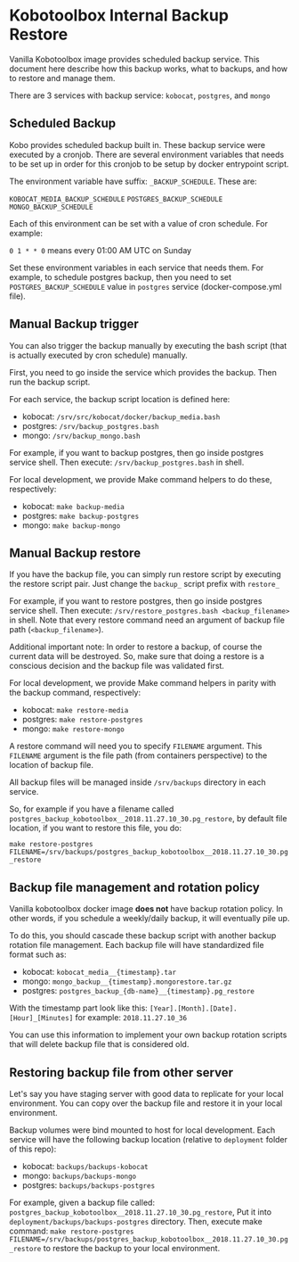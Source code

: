 # Kobotoolbox Internal Backup Restore

Vanilla Kobotoolbox image provides scheduled backup service.
This document here describe how this backup works, what to backups, and how 
to restore and manage them. 

There are 3 services with backup service: `kobocat`, `postgres`, and `mongo`

## Scheduled Backup

Kobo provides scheduled backup built in. These backup service were executed 
by a cronjob. There are several environment variables that needs to be set up
in order for this cronjob to be setup by docker entrypoint script.

The environment variable have suffix: `_BACKUP_SCHEDULE`. These are:

`KOBOCAT_MEDIA_BACKUP_SCHEDULE`
`POSTGRES_BACKUP_SCHEDULE`
`MONGO_BACKUP_SCHEDULE`

Each of this environment can be set with a value of cron schedule.
For example:

`0 1 * * 0` means every 01:00 AM UTC on Sunday

Set these environment variables in each service that needs them. For example, 
to schedule postgres backup, then you need to set `POSTGRES_BACKUP_SCHEDULE` 
value in `postgres` service (docker-compose.yml file).

## Manual Backup trigger

You can also trigger the backup manually by executing the bash script (that is 
actually executed by cron schedule) manually.

First, you need to go inside the service which provides the backup.
Then run the backup script.

For each service, the backup script location is defined here:

- kobocat: `/srv/src/kobocat/docker/backup_media.bash`
- postgres: `/srv/backup_postgres.bash`
- mongo: `/srv/backup_mongo.bash`

For example, if you want to backup postgres, then go inside postgres service shell.
Then execute: `/srv/backup_postgres.bash` in shell.

For local development, we provide Make command helpers to do these, respectively:

- kobocat: `make backup-media`
- postgres: `make backup-postgres`
- mongo: `make backup-mongo`

## Manual Backup restore

If you have the backup file, you can simply run restore script by executing 
the restore script pair. Just change the `backup_` script prefix with `restore_`

For example, if you want to restore postgres, then go inside postgres service shell.
Then execute: `/srv/restore_postgres.bash <backup_filename>` in shell. 
Note that every restore command need an argument of backup file path (`<backup_filename>`).

Additional important note: In order to restore a backup, of course the current data will be destroyed.
So, make sure that doing a restore is a conscious decision and the backup file 
was validated first.

For local development, we provide Make command helpers in parity with the backup command,
respectively:

- kobocat: `make restore-media`
- postgres: `make restore-postgres`
- mongo: `make restore-mongo`

A restore command will need you to specify `FILENAME` argument.
This `FILENAME` argument is the file path (from containers perspective) 
to the location of backup file.

All backup files will be managed inside `/srv/backups` directory in each service.

So, for example if you have a filename called `postgres_backup_kobotoolbox__2018.11.27.10_30.pg_restore`, 
by default file location, if you want to restore this file, you do:

`make restore-postgres FILENAME=/srv/backups/postgres_backup_kobotoolbox__2018.11.27.10_30.pg_restore`

## Backup file management and rotation policy

Vanilla kobotoolbox docker image **does not** have backup rotation policy.
In other words, if you schedule a weekly/daily backup, it will eventually pile up.

To do this, you should cascade these backup script with another backup rotation file management.
Each backup file will have standardized file format such as:

- kobocat: `kobocat_media__{timestamp}.tar`
- mongo: `mongo_backup__{timestamp}.mongorestore.tar.gz`
- postgres: `postgres_backup_{db-name}__{timestamp}.pg_restore`

With the timestamp part look like this: `[Year].[Month].[Date].[Hour]_[Minutes]`
for example: `2018.11.27.10_36`

You can use this information to implement your own backup rotation scripts 
that will delete backup file that is considered old.

## Restoring backup file from other server

Let's say you have staging server with good data to replicate for your local environment.
You can copy over the backup file and restore it in your local environment.

Backup volumes were bind mounted to host for local development. 
Each service will have the following backup location (relative to `deployment` folder of this repo):

- kobocat: `backups/backups-kobocat`
- mongo: `backups/backups-mongo`
- postgres: `backups/backups-postgres`

For example, given a backup file called: `postgres_backup_kobotoolbox__2018.11.27.10_30.pg_restore`,
Put it into `deployment/backups/backups-postgres` directory.
Then, execute make command:
`make restore-postgres FILENAME=/srv/backups/postgres_backup_kobotoolbox__2018.11.27.10_30.pg_restore`
to restore the backup to your local environment.

